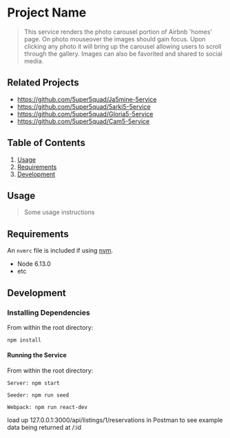 # Project Name

> This service renders the photo carousel portion of Airbnb 'homes' page. On photo mouseover the images should gain focus. Upon clicking any photo it will bring up the carousel allowing users to scroll through the gallery. Images can also be favorited and shared to social media.

## Related Projects

  - https://github.com/5uper5quad/Ja5mine-5ervice
  - https://github.com/5uper5quad/5arki5-5ervice
  - https://github.com/5uper5quad/Gloria5-5ervice
  - https://github.com/5uper5quad/Cam5-5ervice

## Table of Contents

1. [Usage](#Usage)
1. [Requirements](#requirements)
1. [Development](#development)

## Usage

> Some usage instructions

## Requirements

An `nvmrc` file is included if using [nvm](https://github.com/creationix/nvm).

- Node 6.13.0
- etc

## Development

### Installing Dependencies

From within the root directory:

```
npm install
```

#### Running the Service

From within the root directory:
```
Server: npm start
```
```
Seeder: npm run seed
```
```
Webpack: npm run react-dev
```

load up 127.0.0.1:3000/api/listings/1/reservations in Postman to see example data being returned at /:id

